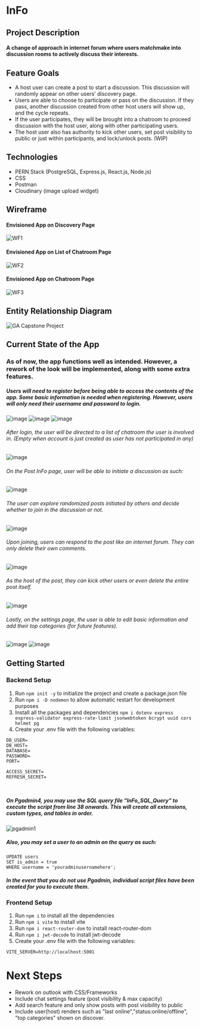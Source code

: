 # InFo
## Project Description
#### A change of approach in internet forum where users matchmake into discussion rooms to actively discuss their interests.

## Feature Goals
- A host user can create a post to start a discussion. This discussion will randomly appear on other users' discovery page.
- Users are able to choose to participate or pass on the discussion. If they pass, another discussion created from other host users will show up, and the cycle repeats.
- If the user participates, they will be brought into a chatroom to proceed discussion with the host user, along with other participating users.
- The host user also has authority to kick other users, set post visibility to public or just within participants, and lock/unlock posts. (WIP)


## Technologies
- PERN Stack (PostgreSQL, Express.js, React.js, Node.js)
- CSS
- Postman
- Cloudinary (image upload widget)

## Wireframe

#### Envisioned App on Discovery Page
![WF1](https://github.com/limcw20/InFo/assets/157563230/393c8991-a6e1-4032-b4ac-6d0968d16051)



#### Envisioned App on List of Chatroom Page
![WF2](https://github.com/limcw20/InFo/assets/157563230/675e0788-9278-48fc-a46b-9263ec8ded25)



#### Envisioned App on Chatroom Page
![WF3](https://github.com/limcw20/InFo/assets/157563230/fba245a5-d7f6-4e86-b650-f8ca0b7702fb)


## Entity Relationship Diagram
![GA Capstone Project](https://github.com/limcw20/InFo/assets/157563230/97d0486a-5cc3-4d96-b0f0-855a6106e9fd)


## Current State of the App

### As of now, the app functions well as intended. However, a rework of the look will be implemented, along with some extra features.

##### Users will need to register before being able to access the contents of the app. Some basic information is needed when registering. However, users will only need their username and password to login.
![image](https://github.com/limcw20/InFo/assets/157563230/d498aa4a-a949-4b59-ab51-3ebbd919f038)
![image](https://github.com/limcw20/InFo/assets/157563230/1e6f97d7-eeea-4635-b329-628cb055cb7d)
![image](https://github.com/limcw20/InFo/assets/157563230/f0f4275c-ea06-44a0-8dd4-c61a885e76e0)


###### After login, the user will be directed to a list of chatroom the user is involved in. (Empty when account is just created as user has not participated in any)
![image](https://github.com/limcw20/InFo/assets/157563230/59cf2196-5ed4-429d-9687-564f66e88dbe)

###### On the Post InFo page, user will be able to initiate a discussion as such:
![image](https://github.com/limcw20/InFo/assets/157563230/91d999c1-4fe1-4a4c-af9a-ba553bffa854)

###### The user can explore randomized posts initiated by others and decide whether to join in the discussion or not.

![image](https://github.com/limcw20/InFo/assets/157563230/f5a54ae0-7628-4e60-b43e-fffc67168d28)

###### Upon joining, users can respond to the post like an internet forum. They can only delete their own comments.
![image](https://github.com/limcw20/InFo/assets/157563230/ecb63059-71de-404b-8552-ad253c29c530)

###### As the host of the post, they can kick other users or even delete the entire post itself.
![image](https://github.com/limcw20/InFo/assets/157563230/ad8ba5e9-d842-4a5e-944d-1645afc7cc5c)

###### Lastly, on the settings page, the user is able to edit basic information and add their top categories (for future features).
![image](https://github.com/limcw20/InFo/assets/157563230/25564527-c056-4e59-93b5-4011b6544901)
![image](https://github.com/limcw20/InFo/assets/157563230/39da1f5e-3abd-40fe-ace9-2e4d89b052ee)







## Getting Started

### Backend Setup

1. Run `npm init -y` to initialize the project and create a package.json file
2. Run `npm i -D nodemon` to allow automatic restart for development purposes
3. Install all the packages and dependencies `npm i dotenv express express-validator express-rate-limit jsonwebtoken bcrypt uuid cors helmet pg`
4. Create your .env file with the following variables:

```
DB_USER=
DB_HOST=
DATABASE=
PASSWORD=
PORT=

ACCESS_SECRET=
REFRESH_SECRET=

        
```

##### On Pgadmin4, you may use the SQL query file "InFo_SQL_Query" to execute the script from line 38 onwards. This will create all extensions, custom types, and tables in order.
![pgadmin1](https://github.com/limcw20/InFo/assets/157563230/ae141eda-6ed9-4f6b-9787-a74309aa259f)

##### Also, you may set a user to an admin on the query as such:

```
UPDATE users
SET is_admin = true
WHERE username = 'youradminusernamehere';
```
##### In the event that you do not use Pgadmin, individual script files have been created for you to execute them.

### Frontend Setup

1. Run `npm i` to install all the dependencies
2. Run `npm i vite` to install vite
3. Run `npm i react-router-dom` to install react-router-dom
4. Run `npm i jwt-decode` to install jwt-decode
5. Create your .env file with the following variables:

`VITE_SERVER=http://localhost:5001`

# Next Steps

- Rework on outlook with CSS/Frameworks
- Include chat settings feature (post visibility & max capacity)
- Add search feature and only show posts with post visibility to public
- Include user(host) renders such as "last online","status:online/offline", "top categories" shown on discover.




